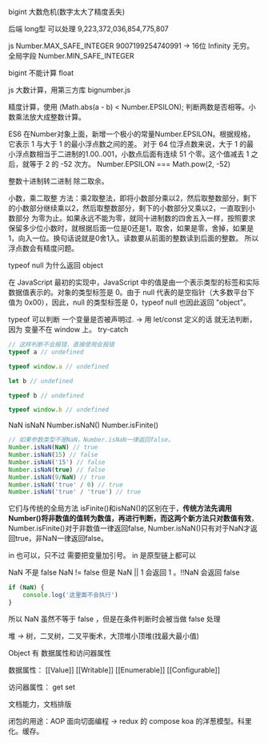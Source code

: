 bigint  大数危机(数字太大了精度丢失)  

后端 long型 可以处理  9,223,372,036,854,775,807

js Number.MAX_SAFE_INTEGER  9007199254740991   -> 16位    Infinity 无穷。全局字段
Number.MIN_SAFE_INTEGER

bigint 不能计算 float 

js 大数计算，用第三方库 bignumber.js

精度计算，使用 (Math.abs(a - b) < Number.EPSILON); 判断两数是否相等。小数乘法放大成整数计算。

ES6 在Number对象上面，新增一个极小的常量Number.EPSILON。根据规格，它表示 1 与大于 1 的最小浮点数之间的差。
对于 64 位浮点数来说，大于 1 的最小浮点数相当于二进制的1.00..001，小数点后面有连续 51 个零。这个值减去 1 之后，就等于 2 的 -52 次方。
Number.EPSILON === Math.pow(2, -52)

整数十进制转二进制 除二取余。

小数，乘二取整
方法：乘2取整法，即将小数部分乘以2，然后取整数部分，剩下的小数部分继续乘以2，然后取整数部分，剩下的小数部分又乘以2，一直取到小数部分
为零为止。如果永远不能为零，就同十进制数的四舍五入一样，按照要求保留多少位小数时，就根据后面一位是0还是1，取舍，如果是零，舍掉，如果是1，向入一位。换句话说就是0舍1入。读数要从前面的整数读到后面的整数。 所以浮点数会有精度问题。


typeof null 为什么返回 object

在 JavaScript 最初的实现中，JavaScript 中的值是由一个表示类型的标签和实际数据值表示的。对象的类型标签是 0。由于 null 代表的是空指针（大多数平台下值为 0x00），因此，null 的类型标签是 0，typeof null 也因此返回 "object"。

typeof  可以判断 一个变量是否被声明过. -> 用 let/const 定义的话 就无法判断，因为 变量不在 window 上。 try-catch

```js
// 这样判断不会报错，直接使用会报错
typeof a // undefined

typeof window.a // undefined

let b // undefined

typeof b // undefined

typeof window.b // undefined
```

NaN   isNaN  Number.isNaN() Number.isFinite()

```js
// 如果参数类型不是NaN，Number.isNaN一律返回false。
Number.isNaN(NaN) // true
Number.isNaN(15) // false
Number.isNaN('15') // false
Number.isNaN(true) // false
Number.isNaN(9/NaN) // true
Number.isNaN('true' / 0) // true
Number.isNaN('true' / 'true') // true
```
它们与传统的全局方法 isFinite()和isNaN()的区别在于，**传统方法先调用Number()将非数值的值转为数值，再进行判断，而这两个新方法只对数值有效**，Number.isFinite()对于非数值一律返回false, Number.isNaN()只有对于NaN才返回true，非NaN一律返回false。

in 也可以，只不过 需要把变量加引号。 in 是原型链上都可以

NaN 不是 false NaN != false 但是 NaN || 1  会返回 1 。!!NaN 会返回 false
```js
if (NaN) {
    console.log('这里面不会执行')
}
```
所以 NaN 虽然不等于 false ，但是在条件判断时会被当做 false 处理

堆 -> 树，二叉树，二叉平衡术，大顶堆小顶堆(找最大最小值)

Object 有 数据属性和访问器属性 

数据属性： [[Value]] [[Writable]] [[Enumerable]] [[Configurable]]

访问器属性： get set

文档能力，文档排版


闭包的用途：AOP 面向切面编程 ->   redux 的 compose koa 的洋葱模型。科里化。缓存。

